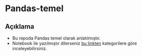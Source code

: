 # Pandas-temel

## Açıklama

 - Bu repoda Pandas temel olarak anlatılmıştır.
 - Notebook ile yazılmıştır dilerseniz [bu linkten](https://colab.research.google.com/drive/1lsQpHN0MRkcW-YDtsGxB65RYlXLjqGFh#scrollTo=NO2TTFnQLw9V) kategorilere göre inceleyebilirsiniz.
